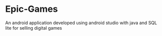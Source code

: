 # Epic-Games
An android application developed using android studio with java and SQL lite for selling digital games
